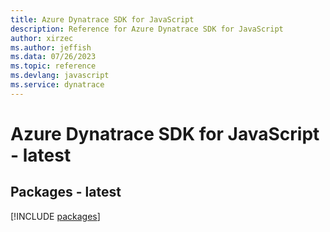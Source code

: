 ```yaml
---
title: Azure Dynatrace SDK for JavaScript
description: Reference for Azure Dynatrace SDK for JavaScript
author: xirzec
ms.author: jeffish
ms.data: 07/26/2023
ms.topic: reference
ms.devlang: javascript
ms.service: dynatrace
---
```

# Azure Dynatrace SDK for JavaScript - latest
## Packages - latest
[!INCLUDE [packages](dynatrace-index.md)]